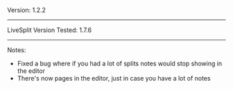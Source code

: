 Version:
1.2.2

----------------------------------------------
LiveSplit Version Tested:
1.7.6

----------------------------------------------
Notes:

- Fixed a bug where if you had a lot of splits notes would stop showing in the editor
- There's now pages in the editor, just in case you have a lot of notes